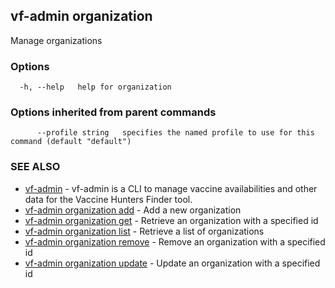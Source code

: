 ## vf-admin organization

Manage organizations

### Options

```
  -h, --help   help for organization
```

### Options inherited from parent commands

```
      --profile string   specifies the named profile to use for this command (default "default")
```

### SEE ALSO

* [vf-admin](vf-admin.md)	 - vf-admin is a CLI to manage vaccine availabilities and other data for the Vaccine Hunters Finder tool.
* [vf-admin organization add](vf-admin_organization_add.md)	 - Add a new organization
* [vf-admin organization get](vf-admin_organization_get.md)	 - Retrieve an organization with a specified id
* [vf-admin organization list](vf-admin_organization_list.md)	 - Retrieve a list of organizations
* [vf-admin organization remove](vf-admin_organization_remove.md)	 - Remove an organization with a specified id
* [vf-admin organization update](vf-admin_organization_update.md)	 - Update an organization with a specified id

